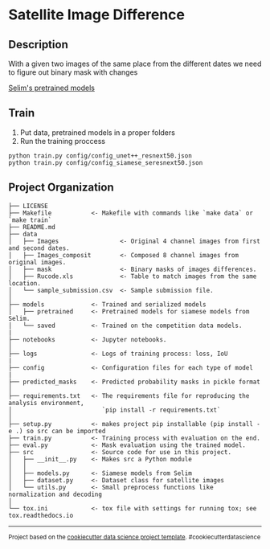 Satellite Image Difference
==============================
## Description

With a given two images of the same place from the different dates we need to figure out binary mask with changes

[Selim's pretrained models](https://github.com/selimsef/xview2_solution/releases/tag/0.0.1)

## Train
1. Put data, pretrained models in a proper folders
2. Run the training proccess
```
python train.py config/config_unet++_resnext50.json
python train.py config/config_siamese_seresnext50.json
```


Project Organization
------------

    ├── LICENSE
    ├── Makefile           <- Makefile with commands like `make data` or `make train`
    ├── README.md
    ├── data
    │   ├── Images                 <- Original 4 channel images from first and second dates.
    │   ├── Images_composit        <- Composed 8 channel images from original images.
    │   ├── mask                   <- Binary masks of images differences.
    │   ├── Rucode.xls             <- Table to match images from the same location.
    │   └── sample_submission.csv  <- Sample submission file.
    │
    ├── models             <- Trained and serialized models
    │   ├── pretrained     <- Pretrained models for siamese models from Selim.
    │   └── saved          <- Trained on the competition data models.
    |
    ├── notebooks          <- Jupyter notebooks.
    │
    ├── logs               <- Logs of training process: loss, IoU
    |
    ├── config             <- Configuration files for each type of model
    |
    ├── predicted_masks    <- Predicted probability masks in pickle format 
    │
    ├── requirements.txt   <- The requirements file for reproducing the analysis environment,
    │                         `pip install -r requirements.txt`
    │
    ├── setup.py           <- makes project pip installable (pip install -e .) so src can be imported
    ├── train.py           <- Training process with evaluation on the end.
    ├── eval.py            <- Mask evaluation using the trained model.
    ├── src                <- Source code for use in this project.
    │   ├── __init__.py    <- Makes src a Python module
    │   │
    │   ├── models.py      <- Siamese models from Selim
    │   ├── dataset.py     <- Dataset class for satellite images
    │   └── utils.py       <- Small preprocess functions like normalization and decoding
    │
    └── tox.ini            <- tox file with settings for running tox; see tox.readthedocs.io


--------

<p><small>Project based on the <a target="_blank" href="https://drivendata.github.io/cookiecutter-data-science/">cookiecutter data science project template</a>. #cookiecutterdatascience</small></p>
